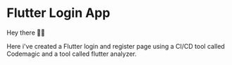 # Flutter Login App

Hey there 👋🏽
 
Here i've created a Flutter login and register page using a CI/CD tool called Codemagic and a tool called flutter analyzer. 






